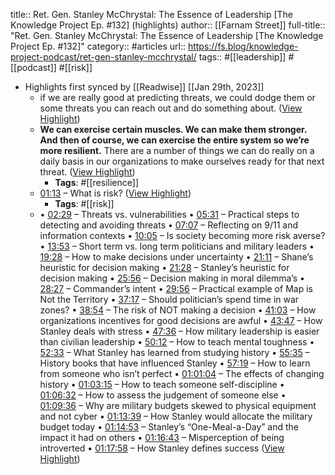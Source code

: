 title:: Ret. Gen. Stanley McChrystal: The Essence of Leadership [The Knowledge Project Ep. #132] (highlights)
author:: [[Farnam Street]]
full-title:: "Ret. Gen. Stanley McChrystal: The Essence of Leadership [The Knowledge Project Ep. \#132]"
category:: #articles
url:: https://fs.blog/knowledge-project-podcast/ret-gen-stanley-mcchrystal/
tags:: #[[leadership]] #[[podcast]] #[[risk]]

- Highlights first synced by [[Readwise]] [[Jan 29th, 2023]]
	- if we are really good at predicting threats, we could dodge them or some threats you can reach out and do something about. ([View Highlight](https://read.readwise.io/read/01gqybd8xrdx510c2tsdg8qdsw))
	- **We can exercise certain muscles. We can make them stronger. And then of course, we can exercise the entire system so we’re more resilient.** There are a number of things we can do really on a daily basis in our organizations to make ourselves ready for that next threat. ([View Highlight](https://read.readwise.io/read/01gqybdkv1zp8e6fef9nq7hbv6))
		- **Tags**: #[[resilience]]
	- [01:13](https://www.youtube.com/watch?v=-qVVcDi3s9c&t=73s) – What is risk? ([View Highlight](https://read.readwise.io/read/01gqybevdf30bpkx6ewd7gkrvs))
		- **Tags**: #[[risk]]
	- •   [02:29](https://www.youtube.com/watch?v=-qVVcDi3s9c&t=149s) – Threats vs. vulnerabilities
	  •   [05:31](https://www.youtube.com/watch?v=-qVVcDi3s9c&t=331s) – Practical steps to detecting and avoiding threats
	  •   [07:07](https://www.youtube.com/watch?v=-qVVcDi3s9c&t=427s) – Reflecting on 9/11 and information contexts
	  •   [10:05](https://www.youtube.com/watch?v=-qVVcDi3s9c&t=605s) – Is society becoming more risk averse?
	  •   [13:53](https://www.youtube.com/watch?v=-qVVcDi3s9c&t=833s) – Short term vs. long term politicians and military leaders
	  •   [19:28](https://www.youtube.com/watch?v=-qVVcDi3s9c&t=1168s) – How to make decisions under uncertainty
	  •   [21:11](https://www.youtube.com/watch?v=-qVVcDi3s9c&t=1271s) – Shane’s heuristic for decision making
	  •   [21:28](https://www.youtube.com/watch?v=-qVVcDi3s9c&t=1288s) – Stanley’s heuristic for decision making
	  •   [25:56](https://www.youtube.com/watch?v=-qVVcDi3s9c&t=1556s) – Decision making in moral dilemma’s
	  •   [28:27](https://www.youtube.com/watch?v=-qVVcDi3s9c&t=1707s) – Commander’s intent
	  •   [29:56](https://www.youtube.com/watch?v=-qVVcDi3s9c&t=1796s) – Practical example of Map is Not the Territory
	  •   [37:17](https://www.youtube.com/watch?v=-qVVcDi3s9c&t=2237s) – Should politician’s spend time in war zones?
	  •   [38:54](https://www.youtube.com/watch?v=-qVVcDi3s9c&t=2334s) – The risk of NOT making a decision
	  •   [41:03](https://www.youtube.com/watch?v=-qVVcDi3s9c&t=2463s) – How organizations incentives for good decisions are awful
	  •   [43:47](https://www.youtube.com/watch?v=-qVVcDi3s9c&t=2627s) – How Stanley deals with stress
	  •   [47:36](https://www.youtube.com/watch?v=-qVVcDi3s9c&t=2856s) – How military leadership is easier than civilian leadership
	  •   [50:12](https://www.youtube.com/watch?v=-qVVcDi3s9c&t=3012s) – How to teach mental toughness
	  •   [52:33](https://www.youtube.com/watch?v=-qVVcDi3s9c&t=3153s) – What Stanley has learned from studying history
	  •   [55:35](https://www.youtube.com/watch?v=-qVVcDi3s9c&t=3335s) – History books that have influenced Stanley
	  •   [57:19](https://www.youtube.com/watch?v=-qVVcDi3s9c&t=3439s) – How to learn from someone who isn’t perfect
	  •   [01:01:04](https://www.youtube.com/watch?v=-qVVcDi3s9c&t=3664s) – The effects of changing history
	  •   [01:03:15](https://www.youtube.com/watch?v=-qVVcDi3s9c&t=3795s) – How to teach someone self-discipline
	  •   [01:06:32](https://www.youtube.com/watch?v=-qVVcDi3s9c&t=3992s) – How to assess the judgement of someone else
	  •   [01:09:36](https://www.youtube.com/watch?v=-qVVcDi3s9c&t=4176s) – Why are military budgets skewed to physical equipment and not cyber
	  •   [01:13:39](https://www.youtube.com/watch?v=-qVVcDi3s9c&t=4419s) – How Stanley would allocate the military budget today
	  •   [01:14:53](https://www.youtube.com/watch?v=-qVVcDi3s9c&t=4493s) – Stanley’s “One-Meal-a-Day” and the impact it had on others
	  •   [01:16:43](https://www.youtube.com/watch?v=-qVVcDi3s9c&t=4603s) – Misperception of being introverted
	  •   [01:17:58](https://www.youtube.com/watch?v=-qVVcDi3s9c&t=4678s) – How Stanley defines success ([View Highlight](https://read.readwise.io/read/01gqyberhzpgysa1k9vqe66db4))